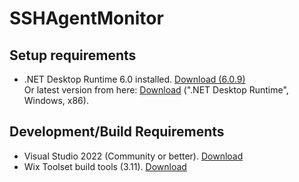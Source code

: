 # SSHAgentMonitor

## Setup requirements
- .NET Desktop Runtime 6.0 installed. [Download (6.0.9)](https://dotnet.microsoft.com/en-us/download/dotnet/thank-you/runtime-6.0.9-windows-x86-installer)    
Or latest version from here: [Download](https://dotnet.microsoft.com/en-us/download/dotnet/6.0) (".NET Desktop Runtime", Windows, x86).

## Development/Build Requirements
- Visual Studio 2022 (Community or better). [Download](https://visualstudio.microsoft.com/de/downloads/)
- Wix Toolset build tools (3.11). [Download](https://wixtoolset.org/releases/)

